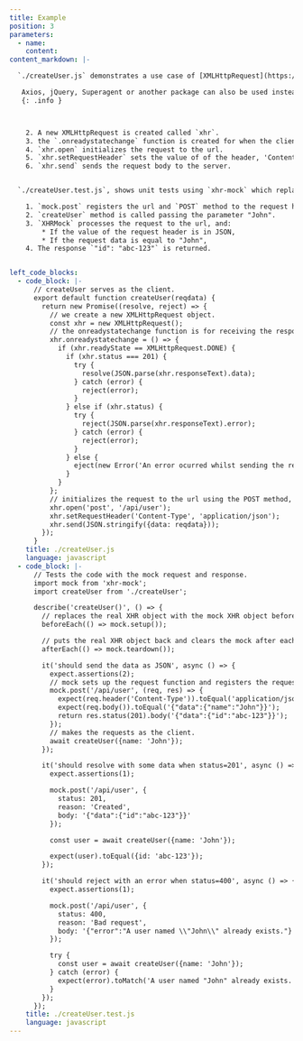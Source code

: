 ```yaml
---
title: Example
position: 3
parameters:
  - name:
    content:
content_markdown: |-

  `./createUser.js` demonstrates a use case of [XMLHttpRequest](https://developer.mozilla.org/en-US/docs/Web/API/XMLHttpRequest).

   Axios, jQuery, Superagent or another package can also be used instead of the native XMLHttpRequest object.
   {: .info }



    2. A new XMLHttpRequest is created called `xhr`.
    3. the `.onreadystatechange` function is created for when the client receives the response from the server
    4. `xhr.open` initializes the request to the url.
    5. `xhr.setRequestHeader` sets the value of of the header, 'Content-Type' to JSON.
    6. `xhr.send` sends the request body to the server.


  `./createUser.test.js`, shows unit tests using `xhr-mock` which replaces `XMLHttpRequest` with `MockXMLHttpRequest`.

    1. `mock.post` registers the url and `POST` method to the request handler.  
    2. `createUser` method is called passing the parameter "John".
    3. `XHRMock` processes the request to the url, and:
        * If the value of the request header is in JSON,
        * If the request data is equal to "John",
    4. The response `"id": "abc-123"` is returned.


left_code_blocks:
  - code_block: |-
      // createUser serves as the client.
      export default function createUser(reqdata) {
        return new Promise((resolve, reject) => {
          // we create a new XMLHttpRequest object.
          const xhr = new XMLHttpRequest();
          // the onreadystatechange function is for receiving the response and checking the status.
          xhr.onreadystatechange = () => {
            if (xhr.readyState == XMLHttpRequest.DONE) {
              if (xhr.status === 201) {
                try {
                  resolve(JSON.parse(xhr.responseText).data);
                } catch (error) {
                  reject(error);
                }
              } else if (xhr.status) {
                try {
                  reject(JSON.parse(xhr.responseText).error);
                } catch (error) {
                  reject(error);
                }
              } else {
                eject(new Error('An error ocurred whilst sending the request.'));
              }
            }
          };
          // initializes the request to the url using the POST method, sets the request header value in JSON, and sends the request.
          xhr.open('post', '/api/user');
          xhr.setRequestHeader('Content-Type', 'application/json');
          xhr.send(JSON.stringify({data: reqdata}));
        });
      }
    title: ./createUser.js
    language: javascript
  - code_block: |-
      // Tests the code with the mock request and response.
      import mock from 'xhr-mock';
      import createUser from './createUser';

      describe('createUser()', () => {
        // replaces the real XHR object with the mock XHR object before each test.
        beforeEach(() => mock.setup());

        // puts the real XHR object back and clears the mock after each test.
        afterEach(() => mock.teardown());

        it('should send the data as JSON', async () => {
          expect.assertions(2);
          // mock sets up the request function and registers the request from the client (createUser) to the request handler. If the request header is in JSON, and the request body is equal to "John," the response is returned: "id":"abc-123".
          mock.post('/api/user', (req, res) => {
            expect(req.header('Content-Type')).toEqual('application/json');
            expect(req.body()).toEqual('{"data":{"name":"John"}}');
            return res.status(201).body('{"data":{"id":"abc-123"}}');
          });
          // makes the requests as the client.
          await createUser({name: 'John'});
        });

        it('should resolve with some data when status=201', async () => {
          expect.assertions(1);

          mock.post('/api/user', {
            status: 201,
            reason: 'Created',
            body: '{"data":{"id":"abc-123"}}'
          });

          const user = await createUser({name: 'John'});

          expect(user).toEqual({id: 'abc-123'});
        });

        it('should reject with an error when status=400', async () => {
          expect.assertions(1);

          mock.post('/api/user', {
            status: 400,
            reason: 'Bad request',
            body: '{"error":"A user named \\"John\\" already exists."}'
          });

          try {
            const user = await createUser({name: 'John'});
          } catch (error) {
            expect(error).toMatch('A user named "John" already exists.');
          }
        });
      });
    title: ./createUser.test.js
    language: javascript
---
```

